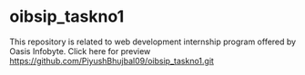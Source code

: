 # oibsip_taskno1
This repository is related to web development internship program offered by Oasis Infobyte.
Click here for preview https://github.com/PiyushBhujbal09/oibsip_taskno1.git
